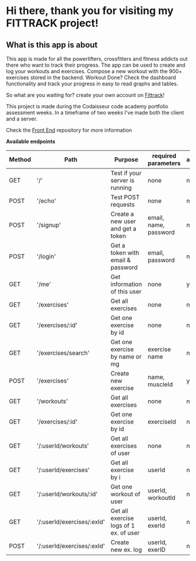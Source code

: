 # Hi there, thank you for visiting my FITTRACK project!

## What is this app is about

This app is made for all the powerlifters, crossfitters and fitness addicts out there who want to track their progress. The app can be used to create and log your workouts and exercises. Compose a new workout with the 900+ exercises stored in the backend. Workout Done? Check the dashboard functionality and track your progress in easy to read graphs and tables.

So what are you waiting for? create your own account on [Fittrack](https://fittrack.netlify.app/workouts)!

This project is made during the Codaisseur code academy portfolio assessment weeks. In a timeframe of two weeks I've made both the client and a server.

Check the [Front End](https://github.com/Sjouke91/Fittrack_frontend_tc) repository for more information

**Available endpoints**

| Method | Path                       | Purpose                                | required parameters   | auth |
| ------ | -------------------------- | -------------------------------------- | --------------------- | ---- |
| GET    | '/'                        | Test if your server is running         | none                  | no   |
| POST   | '/echo'                    | Test POST requests                     | none                  | no   |
| POST   | '/signup'                  | Create a new user and get a token      | email, name, password | no   |
| POST   | '/login'                   | Get a token with email & password      | email, password       | no   |
| GET    | '/me'                      | Get information of this user           | none                  | yes  |
| GET    | '/exercises'               | Get all exercises                      | none                  | no   |
| GET    | '/exercises/:id'           | Get one exercise by id                 | none                  | no   |
| GET    | '/exercises/search'        | Get one exercise by name or mg         | exercise name         | no   |
| POST   | '/exercises'               | Create new exercise                    | name, muscleId        | yes  |
| GET    | '/workouts'                | Get all exercises                      | none                  | no   |
| GET    | '/exercises/:id'           | Get one exercise by id                 | exerciseId            | no   |
| GET    | '/:userId/workouts'        | Get all exercises of user              | none                  | no   |
| GET    | '/:userId/exercises'       | Get all exercise by i                  | userId                | no   |
| GET    | '/:userId/workouts/:id'    | Get one workout of user                | userId, workoutId     | no   |
| GET    | '/:userId/exercises/:exId' | Get all exercise logs of 1 ex. of user | userId, exerId        | no   |
| POST   | '/:userId/exercises/:exId' | Create new ex. log                     | userId, exerID        | no   |
